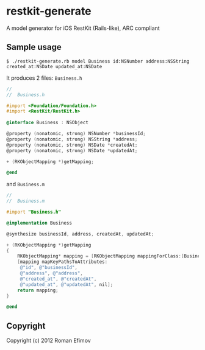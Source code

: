 # restkit-generate

A model generator for iOS RestKit (Rails-like), ARC compliant

## Sample usage

`$ ./restkit-generate.rb model Business id:NSNumber address:NSString created_at:NSDate updated_at:NSDate`

It produces 2 files:
`Business.h`

```objective-c
//
//  Business.h

#import <Foundation/Foundation.h>
#import <RestKit/RestKit.h>
					 
@interface Business : NSObject

@property (nonatomic, strong) NSNumber *businessId;
@property (nonatomic, strong) NSString *address;
@property (nonatomic, strong) NSDate *createdAt;
@property (nonatomic, strong) NSDate *updatedAt;

+ (RKObjectMapping *)getMapping;

@end
```

and `Business.m`

```objective-c
//
//  Business.m

#import "Business.h"

@implementation Business

@synthesize businessId, address, createdAt, updatedAt;

+ (RKObjectMapping *)getMapping 
{
	RKObjectMapping* mapping = [RKObjectMapping mappingForClass:[Business class]];
	[mapping mapKeyPathsToAttributes:
	 @"id", @"businessId",
	 @"address", @"address",
	 @"created_at", @"createdAt",
	 @"updated_at", @"updatedAt", nil];
	return mapping;
}

@end
```

## Copyright

Copyright (c) 2012 Roman Efimov